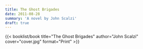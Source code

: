 ```yaml
---
title: The Ghost Brigades
date: 2011-08-28
summary: 'A novel by John Scalzi'
draft: true
---
```


{{< booklist/book
title="The Ghost Brigades"
author="John Scalzi"
cover="cover.jpg"
format="Print" >}}
